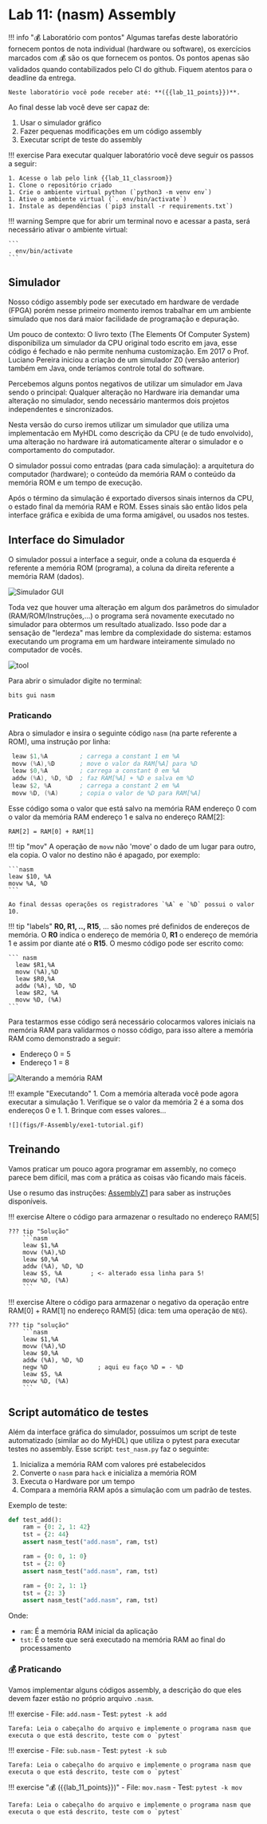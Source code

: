 # Lab 11: (nasm) Assembly 

!!! info "💰 Laboratório com pontos"
    Algumas tarefas deste laboratório fornecem pontos de nota individual (hardware ou software), os exercícios marcados com 💰 são os que fornecem os pontos. Os pontos apenas são validados quando contabilizados pelo CI do github. Fiquem atentos para o deadline da entrega.
    
    Neste laboratório você pode receber até: **({{lab_11_points}})**.

Ao final desse lab você deve ser capaz de:

1. Usar o simulador gráfico 
1. Fazer pequenas modificações em um código assembly
1. Executar script de teste do assembly

!!! exercise
    Para executar qualquer laboratório você deve seguir os passos a seguir:

    1. Acesse o lab pelo link {{lab_11_classroom}} 
    1. Clone o repositório criado 
    1. Crie o ambiente virtual python (`python3 -m venv env`)
    1. Ative o ambiente virtual (`. env/bin/activate`)
    1. Instale as dependências (`pip3 install -r requirements.txt`)
    
!!! warning 
    Sempre que for abrir um terminal novo e acessar a pasta, será necessário ativar o ambiente virtual:
   
    ```
    . env/bin/activate
    ```

## Simulador

Nosso código assembly pode ser executado em hardware de verdade (FPGA) porém nesse primeiro momento iremos trabalhar em um ambiente simulado que nos dará maior facilidade de programação e depuração.

Um pouco de contexto: O livro texto (The Elements Of Computer System) disponibiliza um simulador da CPU original todo escrito em java, esse código é fechado e não permite nenhuma customização. Em 2017 o Prof. Luciano Pereira iniciou a criação de um simulador Z0 (versão anterior) também em Java, onde teríamos controle total do software.

Percebemos alguns pontos negativos de utilizar um simulador em Java sendo o principal: Qualquer alteração no Hardware iria demandar uma alteração no simulador, sendo necessário mantermos dois projetos independentes e sincronizados.

Nesta versão do curso iremos utilizar um simulador que utiliza uma implementacão em MyHDL como descrição da CPU (e de tudo envolvido), uma alteração no hardware irá automaticamente alterar o simulador e o comportamento do computador.

O simulador possui como entradas (para cada simulação): a arquitetura do computador (hardware); o conteúdo da memória RAM o conteúdo da memória ROM e um tempo de execução.

Após o término da simulação é exportado diversos sinais internos da CPU, o estado final da memória RAM e ROM. Esses sinais são então lidos pela interface gráfica e exibida de uma forma amigável, ou usados nos testes.

## Interface do Simulador 

O simulador possui a interface a seguir, onde a coluna da esquerda é referente a memória ROM (programa), a coluna da direita referente a memória RAM (dados). 

![Simulador GUI](figs/F-Assembly/gui.png)

Toda vez que houver uma alteração em algum dos parâmetros do simulador (RAM/ROM/Instruções,...) o programa será novamente executado no simulador para obtermos um resultado atualizado. Isso pode dar a sensação de "lerdeza" mas lembre da complexidade do sistema: estamos executando um programa em um hardware inteiramente simulado no computador de vocês.

![tool](figs/F-Assembly/gui-tool.svg)

Para abrir o simulador digite no terminal:

```py
bits gui nasm
```

### Praticando

Abra o simulador e insira o seguinte código `nasm` (na parte referente a ROM), uma instrução por linha:

``` nasm
 leaw $1,%A         ; carrega a constant 1 em %A
 movw (%A),%D       ; move o valor da RAM[%A] para %D 
 leaw $0,%A         ; carrega a constant 0 em %A
 addw (%A), %D, %D  ; faz RAM[%A] + %D e salva em %D
 leaw $2, %A        ; carrega a constant 2 em %A
 movw %D, (%A)      ; copia o valor de %D para RAM[%A]
```

Esse código soma o valor que está salvo na memória RAM endereço 0 com o valor da memória RAM endereço 1 e salva no endereço RAM[2]:

```
RAM[2] = RAM[0] + RAM[1]
```

!!! tip "mov"
    A operação de `movw` não 'move' o dado de um lugar para outro, ela copia. O valor no destino não é apagado, por exemplo:
    
    ```nasm
    leaw $10, %A
    movw %A, %D
    ```
    
    Ao final dessas operações os registradores `%A` e `%D` possui o valor 10.

!!! tip "labels"
    **R0, R1, .., R15**, ... são nomes pré definidos de endereços de memória. O **R0** indica o endereço de memória 0, **R1** o endereço de memória 1 e assim por diante até o **R15**. O mesmo código pode ser escrito como:

    ``` nasm
      leaw $R1,%A            
      movw (%A),%D
      leaw $R0,%A
      addw (%A), %D, %D
      leaw $R2, %A
      movw %D, (%A)
    ```


Para testarmos esse código será necessário colocarmos valores iniciais na memória RAM para validarmos o nosso código, para isso altere a memória RAM como demonstrado a seguir:

- Endereço 0 = 5
- Endereço 1 = 8

![Alterando a memória RAM](figs/F-Assembly/exe1.png)

!!! example "Executando"
    1. Com a memória alterada você pode agora executar a simulação
    1. Verifique se o valor da memória 2 é a soma dos endereços 0 e 1.
    1. Brinque com esses valores...

    ![](figs/F-Assembly/exe1-tutorial.gif)

## Treinando

Vamos praticar um pouco agora programar em assembly, no começo parece bem difícil, mas com a prática as coisas vão ficando mais fáceis.

Use o resumo das instruções: [AssemblyZ1](https://insper.github.io/bits-e-proc/commum-content/z01/z01-Resumo-Assembly/) para saber as instruções disponíveis.

!!! exercise 
    Altere o código para armazenar o resultado no endereço RAM[5]
    
    ??? tip "Solução"
        ```nasm
        leaw $1,%A
        movw (%A),%D
        leaw $0,%A
        addw (%A), %D, %D
        leaw $5, %A        ; <- alterado essa linha para 5!
        movw %D, (%A)
        ```

!!! exercise 
    Altere o código para armazenar o negativo da operação entre RAM[0] + RAM[1] no endereço RAM[5] (dica: tem uma operação de `NEG`).
    
    ??? tip "solução"
        ```nasm
        leaw $1,%A
        movw (%A),%D
        leaw $0,%A
        addw (%A), %D, %D
        negw %D              ; aqui eu faço %D = - %D
        leaw $5, %A        
        movw %D, (%A)
        ```
    
## Script automático de testes

Além da interface gráfica do simulador, possuímos um script de teste automatizado (similar ao do MyHDL) que utiliza o pytest para executar testes no assembly. Esse script: `test_nasm.py` faz o seguinte:

1. Inicializa a memória RAM com valores pré estabelecidos 
1. Converte o `nasm` para `hack` e inicializa a memória ROM
1. Executa o Hardware por um tempo
1. Compara a memória RAM após a simulação com um padrão de testes.

Exemplo de teste:

```py
def test_add():
    ram = {0: 2, 1: 42}
    tst = {2: 44}
    assert nasm_test("add.nasm", ram, tst)

    ram = {0: 0, 1: 0}
    tst = {2: 0}
    assert nasm_test("add.nasm", ram, tst)

    ram = {0: 2, 1: 1}
    tst = {2: 3}
    assert nasm_test("add.nasm", ram, tst)
```

Onde:

- `ram`: É a memória RAM inicial da aplicação
- `tst`: É o teste que será executado na memória RAM ao final do processamento

### 💰 Praticando

Vamos implementar alguns códigos assembly, a descrição do que eles devem fazer estão no próprio arquivo `.nasm`.

!!! exercise
    - File: `add.nasm`
    - Test: `pytest -k add`
    
    Tarefa: Leia o cabeçalho do arquivo e implemente o programa nasm que executa o que está descrito, teste com o `pytest`

!!! exercise
    - File: `sub.nasm`
    - Test: `pytest -k sub`
    
    Tarefa: Leia o cabeçalho do arquivo e implemente o programa nasm que executa o que está descrito, teste com o `pytest`

!!! exercise "💰 ({{lab_11_points}})"
    - File: `mov.nasm`
    - Test: `pytest -k mov`
    
    Tarefa: Leia o cabeçalho do arquivo e implemente o programa nasm que executa o que está descrito, teste com o `pytest`

